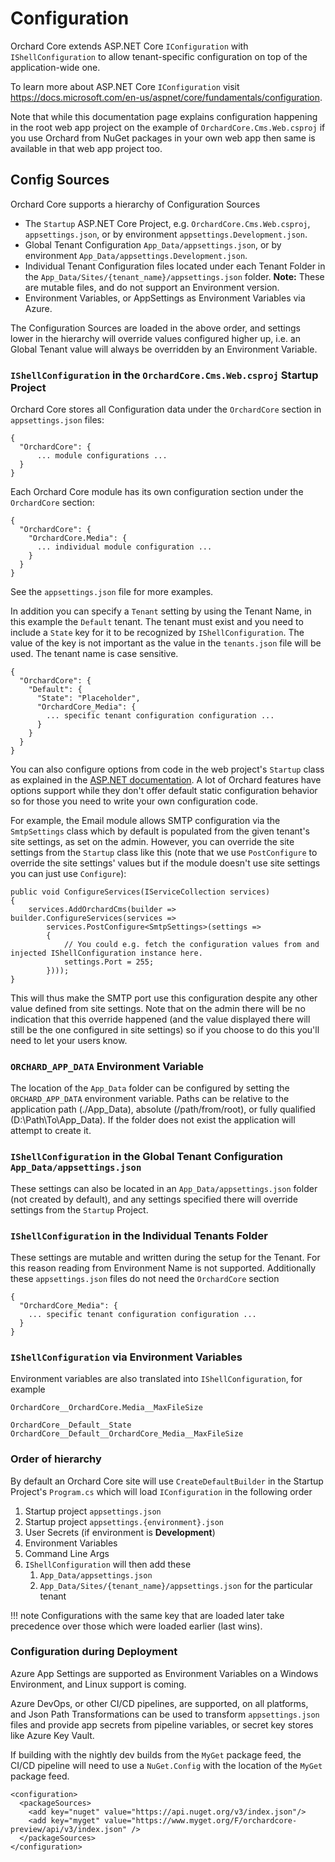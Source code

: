 # Configuration

Orchard Core extends ASP.NET Core `IConfiguration` with `IShellConfiguration` to allow tenant-specific configuration on top of the application-wide one.

To learn more about ASP.NET Core `IConfiguration` visit <https://docs.microsoft.com/en-us/aspnet/core/fundamentals/configuration>.

Note that while this documentation page explains configuration happening in the root web app project on the example of `OrchardCore.Cms.Web.csproj` if you use Orchard from NuGet packages in your own web app then same is available in that web app project too.


## Config Sources

Orchard Core supports a hierarchy of Configuration Sources

* The `Startup` ASP.NET Core Project, e.g. `OrchardCore.Cms.Web.csproj`, `appsettings.json`, or by environment  `appsettings.Development.json`.
* Global Tenant Configuration `App_Data/appsettings.json`, or by environment `App_Data/appsettings.Development.json`.
* Individual Tenant Configuration files located under each Tenant Folder in the `App_Data/Sites/{tenant_name}/appsettings.json` folder. **Note:** These are mutable files, and do not support an Environment version.
* Environment Variables, or AppSettings as Environment Variables via Azure.

The Configuration Sources are loaded in the above order, and settings lower in the hierarchy will override values configured higher up, i.e. an Global Tenant value will always be overridden by an Environment Variable.

### `IShellConfiguration` in the `OrchardCore.Cms.Web.csproj` Startup Project

Orchard Core stores all Configuration data under the `OrchardCore` section in `appsettings.json` files:

```
{
  "OrchardCore": {
      ... module configurations ...
  }
}
```

Each Orchard Core module has its own configuration section under the `OrchardCore` section:

```
{
  "OrchardCore": {
    "OrchardCore.Media": {
      ... individual module configuration ...
    }
  }
}
```

See the `appsettings.json` file for more examples.

In addition you can specify a `Tenant` setting by using the Tenant Name, in this example the `Default` tenant. The tenant must exist and you need to include a `State` key for it to be recognized by `IShellConfiguration`. The value of the key is not important as the value in the `tenants.json` file will be used. The tenant name is case sensitive.

```
{
  "OrchardCore": {
    "Default": {
      "State": "Placeholder",
      "OrchardCore_Media": {
        ... specific tenant configuration configuration ...
      }
    }
  }
}
```

You can also configure options from code in the web project's `Startup` class as explained in the [ASP.NET documentation](https://docs.microsoft.com/en-us/aspnet/core/fundamentals/configuration/options). A lot of Orchard features have options support while they don't offer default static configuration behavior so for those you need to write your own configuration code.

For example, the Email module allows SMTP configuration via the `SmtpSettings` class which by default is populated from the given tenant's site settings, as set on the admin. However, you can override the site settings from the `Startup` class like this (note that we use `PostConfigure` to override the site settings' values but if the module doesn't use site settings you can just use `Configure`):

```
public void ConfigureServices(IServiceCollection services)
{
    services.AddOrchardCms(builder => builder.ConfigureServices(services =>
        services.PostConfigure<SmtpSettings>(settings =>
        {
            // You could e.g. fetch the configuration values from and injected IShellConfiguration instance here.
            settings.Port = 255;
        })));
}
```

This will thus make the SMTP port use this configuration despite any other value defined from site settings. Note that on the admin there will be no indication that this override happened (and the value displayed there will still be the one configured in site settings) so if you choose to do this you'll need to let your users know.

### `ORCHARD_APP_DATA` Environment Variable

The location of the `App_Data` folder can be configured by setting the `ORCHARD_APP_DATA` environment variable. Paths can be relative to the application path (./App_Data), absolute (/path/from/root), or fully qualified (D:\Path\To\App_Data). If the folder does not exist the application will attempt to create it.

### `IShellConfiguration` in the Global Tenant Configuration `App_Data/appsettings.json`

These settings can also be located in an `App_Data/appsettings.json` folder (not created by default), and any settings specified there will override settings from the `Startup` Project.

### `IShellConfiguration` in the Individual Tenants Folder

These settings are mutable and written during the setup for the Tenant. For this reason reading from Environment Name is not supported.
Additionally these `appsettings.json` files do not need the `OrchardCore` section

```
{
  "OrchardCore_Media": {
    ... specific tenant configuration configuration ...
  }
}
```

### `IShellConfiguration` via Environment Variables

Environment variables are also translated into `IShellConfiguration`, for example

```
OrchardCore__OrchardCore.Media__MaxFileSize

OrchardCore__Default__State
OrchardCore__Default__OrchardCore_Media__MaxFileSize
```

### Order of hierarchy

By default an Orchard Core site will use `CreateDefaultBuilder` in the Startup Project's `Program.cs` which will load `IConfiguration` in the following order

1. Startup project `appsettings.json`
2. Startup project `appsettings.{environment}.json`
3. User Secrets (if environment is __Development__)
4. Environment Variables
5. Command Line Args
6. `IShellConfiguration` will then add these
    1. `App_Data/appsettings.json`
    2. `App_Data/Sites/{tenant_name}/appsettings.json` for the particular tenant

!!! note
    Configurations with the same key that are loaded later take precedence over those which were loaded earlier (last wins).

### Configuration during Deployment

Azure App Settings are supported as Environment Variables on a Windows Environment, and Linux support is coming.

Azure DevOps, or other CI/CD pipelines, are supported, on all platforms, and Json Path Transformations can be used to transform `appsettings.json` files and provide app secrets from pipeline variables, or secret key stores like Azure Key Vault.

If building with the nightly dev builds from the `MyGet` package feed, the CI/CD pipeline will need to use a `NuGet.Config` with the location of the `MyGet` package feed.

```
<configuration>
  <packageSources>
    <add key="nuget" value="https://api.nuget.org/v3/index.json"/>
    <add key="myget" value="https://www.myget.org/F/orchardcore-preview/api/v3/index.json" />
  </packageSources>
</configuration>
```
